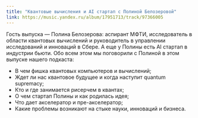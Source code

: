 ```yaml
---
title: "Квантовые вычисления и AI стартап с Полиной Белозеровой"
link: https://music.yandex.ru/album/17951713/track/97366005
---
```


Гость выпуска — Полина Белозерова: аспирант МФТИ, исследователь в области квантовых вычислений и руководитель в управлении исследований и инноваций в Сбере. А еще у Полины есть AI стартап в индустрии бьюти. Обо всем этом мы поговорили с Полиной в этом выпуске нашего подкаста:

- В чем фишка квантовых компьютеров и вычислений;
- Ждет ли нас квантовое будущее и когда наступит quantum supremacy;
- Кто и где занимается рисерчем в квантах;
- О чем стартап Полины и как родилась идея;
- Что дает акселератор и пре-акселератор;
- Какие проблемы возникают на стыке науки, инноваций и бизнеса.
